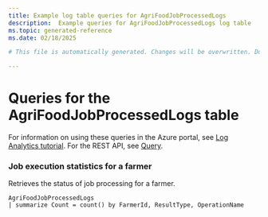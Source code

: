 ```yaml
---
title: Example log table queries for AgriFoodJobProcessedLogs
description:  Example queries for AgriFoodJobProcessedLogs log table
ms.topic: generated-reference
ms.date: 02/18/2025

# This file is automatically generated. Changes will be overwritten. Do not change this file directly. 

---
```


# Queries for the AgriFoodJobProcessedLogs table

For information on using these queries in the Azure portal, see [Log Analytics tutorial](/azure/azure-monitor/logs/log-analytics-tutorial). For the REST API, see [Query](/rest/api/loganalytics/query).


### Job execution statistics for a farmer  


Retrieves the status of job processing for a farmer.  

```query
AgriFoodJobProcessedLogs
| summarize Count = count() by FarmerId, ResultType, OperationName

```

